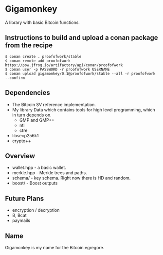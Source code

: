 # Gigamonkey

A library with basic Bitcoin functions. 

## Instructions to build and upload a conan package from the recipe

    $ conan create . proofofwork/stable
    $ conan remote add proofofwork https://pow.jfrog.io/artifactory/api/conan/proofofwork
    $ conan user -p PASSWORD -r proofofwork USERNAME
    $ conan upload gigamonkey/0.1@proofofwork/stable --all -r proofofwork --confirm

## Dependencies

* The Bitcoin SV reference implementation. 
* My library Data which contains tools for high level programming, which in turn depends on.
    * GMP and GMP++
    * ntl
    * ctre
* libsecp256k1
* crypto++

## Overview

* wallet.hpp - a basic wallet. 
* merkle.hpp - Merkle trees and paths. 
* schema/ - key schema. Right now there is HD and random. 
* boost/ - Boost outputs

## Future Plans

* encryption / decryption
* B, Bcat
* paymails

## Name

Gigamonkey is my name for the Bitcoin egregore. 
